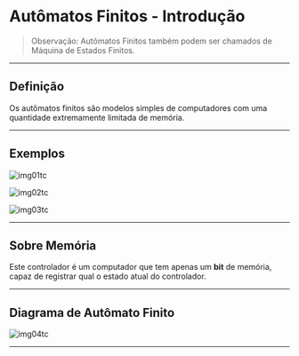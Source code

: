 # Autômatos Finitos - Introdução

> Observação: Autômatos Finitos também podem ser chamados de Máquina de Estados Finitos.

---
## Definição

Os autômatos finitos são modelos simples de computadores com uma quantidade extremamente limitada de memória.

---
## Exemplos

![img01tc](https://github.com/user-attachments/assets/dc1e13db-7b31-4da7-bc22-cdb131d61f68)

![img02tc](https://github.com/user-attachments/assets/3adbc02a-4e8d-42c7-b7c1-617bd94579eb)

![img03tc](https://github.com/user-attachments/assets/8b68e27c-61b3-4cc9-b05b-5a209fc9a1bd)

---
## Sobre Memória

Este controlador é um computador que tem apenas um **bit** de memória, capaz de registrar qual o estado atual do controlador.

---
## Diagrama de Autômato Finito

![img04tc](https://github.com/user-attachments/assets/5dead2f9-9eaa-488e-8694-05a973849a71)

---
